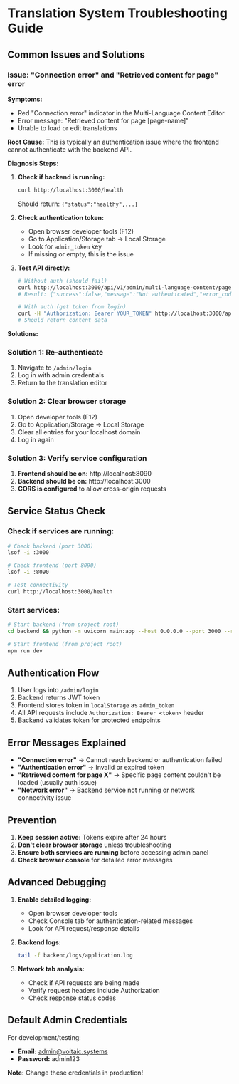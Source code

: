 # Translation System Troubleshooting Guide

## Common Issues and Solutions

### Issue: "Connection error" and "Retrieved content for page" error

**Symptoms:**
- Red "Connection error" indicator in the Multi-Language Content Editor
- Error message: "Retrieved content for page [page-name]"
- Unable to load or edit translations

**Root Cause:**
This is typically an authentication issue where the frontend cannot authenticate with the backend API.

**Diagnosis Steps:**

1. **Check if backend is running:**
   ```bash
   curl http://localhost:3000/health
   ```
   Should return: `{"status":"healthy",...}`

2. **Check authentication token:**
   - Open browser developer tools (F12)
   - Go to Application/Storage tab → Local Storage
   - Look for `admin_token` key
   - If missing or empty, this is the issue

3. **Test API directly:**
   ```bash
   # Without auth (should fail)
   curl http://localhost:3000/api/v1/admin/multi-language-content/pages/food-beverage
   # Result: {"success":false,"message":"Not authenticated","error_code":"HTTP_403"}
   
   # With auth (get token from login)
   curl -H "Authorization: Bearer YOUR_TOKEN" http://localhost:3000/api/v1/admin/multi-language-content/pages/food-beverage
   # Should return content data
   ```

**Solutions:**

### Solution 1: Re-authenticate
1. Navigate to `/admin/login`
2. Log in with admin credentials
3. Return to the translation editor

### Solution 2: Clear browser storage
1. Open developer tools (F12)
2. Go to Application/Storage → Local Storage
3. Clear all entries for your localhost domain
4. Log in again

### Solution 3: Verify service configuration
1. **Frontend should be on:** http://localhost:8090
2. **Backend should be on:** http://localhost:3000
3. **CORS is configured** to allow cross-origin requests

## Service Status Check

### Check if services are running:
```bash
# Check backend (port 3000)
lsof -i :3000

# Check frontend (port 8090) 
lsof -i :8090

# Test connectivity
curl http://localhost:3000/health
```

### Start services:
```bash
# Start backend (from project root)
cd backend && python -m uvicorn main:app --host 0.0.0.0 --port 3000 --reload

# Start frontend (from project root)
npm run dev
```

## Authentication Flow

1. User logs into `/admin/login`
2. Backend returns JWT token
3. Frontend stores token in `localStorage` as `admin_token`
4. All API requests include `Authorization: Bearer <token>` header
5. Backend validates token for protected endpoints

## Error Messages Explained

- **"Connection error"** → Cannot reach backend or authentication failed
- **"Authentication error"** → Invalid or expired token
- **"Retrieved content for page X"** → Specific page content couldn't be loaded (usually auth issue)
- **"Network error"** → Backend service not running or network connectivity issue

## Prevention

1. **Keep session active:** Tokens expire after 24 hours
2. **Don't clear browser storage** unless troubleshooting
3. **Ensure both services are running** before accessing admin panel
4. **Check browser console** for detailed error messages

## Advanced Debugging

1. **Enable detailed logging:**
   - Open browser developer tools
   - Check Console tab for authentication-related messages
   - Look for API request/response details

2. **Backend logs:**
   ```bash
   tail -f backend/logs/application.log
   ```

3. **Network tab analysis:**
   - Check if API requests are being made
   - Verify request headers include Authorization
   - Check response status codes

## Default Admin Credentials

For development/testing:
- **Email:** admin@voltaic.systems
- **Password:** admin123

**Note:** Change these credentials in production!